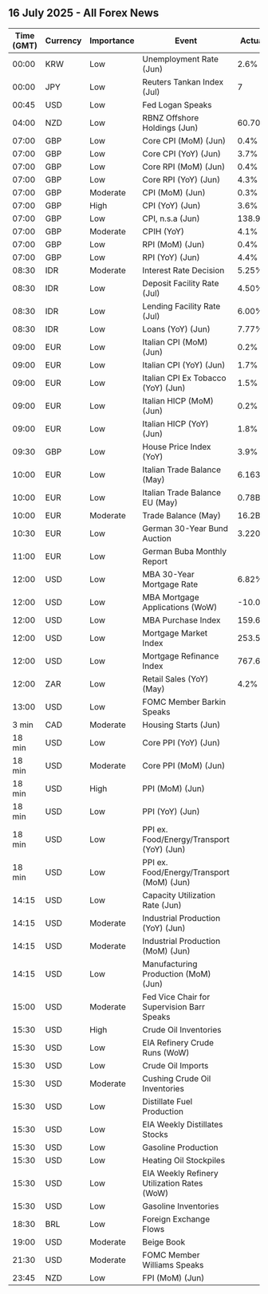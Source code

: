 ## 16 July 2025 - All Forex News

| Time (GMT) | Currency | Importance | Event | Actual | Forecast | Previous |
|------|----------|------------|-------|--------|----------|----------|
| 00:00 | KRW | Low | Unemployment Rate (Jun) | 2.6% |  | 2.7% |
| 00:00 | JPY | Low | Reuters Tankan Index (Jul) | 7 |  | 6 |
| 00:45 | USD | Low | Fed Logan Speaks |  |  |  |
| 04:00 | NZD | Low | RBNZ Offshore Holdings (Jun) | 60.70% |  | 59.70% |
| 07:00 | GBP | Low | Core CPI (MoM) (Jun) | 0.4% | 0.2% | 0.2% |
| 07:00 | GBP | Low | Core CPI (YoY) (Jun) | 3.7% | 3.5% | 3.5% |
| 07:00 | GBP | Low | Core RPI (MoM) (Jun) | 0.4% |  | 0.2% |
| 07:00 | GBP | Low | Core RPI (YoY) (Jun) | 4.3% |  | 4.1% |
| 07:00 | GBP | Moderate | CPI (MoM) (Jun) | 0.3% | 0.2% | 0.2% |
| 07:00 | GBP | High | CPI (YoY) (Jun) | 3.6% | 3.4% | 3.4% |
| 07:00 | GBP | Low | CPI, n.s.a (Jun) | 138.90 |  | 138.40 |
| 07:00 | GBP | Moderate | CPIH (YoY) | 4.1% |  | 4.0% |
| 07:00 | GBP | Low | RPI (MoM) (Jun) | 0.4% | 0.3% | 0.2% |
| 07:00 | GBP | Low | RPI (YoY) (Jun) | 4.4% | 4.3% | 4.3% |
| 08:30 | IDR | Moderate | Interest Rate Decision | 5.25% | 5.25% | 5.50% |
| 08:30 | IDR | Low | Deposit Facility Rate (Jul) | 4.50% | 4.50% | 4.75% |
| 08:30 | IDR | Low | Lending Facility Rate (Jul) | 6.00% | 6.00% | 6.25% |
| 08:30 | IDR | Low | Loans (YoY) (Jun) | 7.77% |  | 8.43% |
| 09:00 | EUR | Low | Italian CPI (MoM) (Jun) | 0.2% | 0.2% | -0.1% |
| 09:00 | EUR | Low | Italian CPI (YoY) (Jun) | 1.7% | 1.7% | 1.6% |
| 09:00 | EUR | Low | Italian CPI Ex Tobacco (YoY) (Jun) | 1.5% |  | 1.4% |
| 09:00 | EUR | Low | Italian HICP (MoM) (Jun) | 0.2% | 0.2% | -0.1% |
| 09:00 | EUR | Low | Italian HICP (YoY) (Jun) | 1.8% | 1.7% | 1.7% |
| 09:30 | GBP | Low | House Price Index (YoY) | 3.9% | 3.2% | 3.5% |
| 10:00 | EUR | Low | Italian Trade Balance (May) | 6.163B | 2.870B | 2.448B |
| 10:00 | EUR | Low | Italian Trade Balance EU (May) | 0.78B |  | 0.13B |
| 10:00 | EUR | Moderate | Trade Balance (May) | 16.2B | 13.9B | 11.1B |
| 10:30 | EUR | Low | German 30-Year Bund Auction | 3.220% |  | 2.990% |
| 11:00 | EUR | Low | German Buba Monthly Report |  |  |  |
| 12:00 | USD | Low | MBA 30-Year Mortgage Rate | 6.82% |  | 6.77% |
| 12:00 | USD | Low | MBA Mortgage Applications (WoW) | -10.0% |  | 9.4% |
| 12:00 | USD | Low | MBA Purchase Index | 159.6 |  | 180.9 |
| 12:00 | USD | Low | Mortgage Market Index | 253.5 |  | 281.6 |
| 12:00 | USD | Low | Mortgage Refinance Index | 767.6 |  | 829.3 |
| 12:00 | ZAR | Low | Retail Sales (YoY) (May) | 4.2% |  | 5.2% |
| 13:00 | USD | Low | FOMC Member Barkin Speaks |  |  |  |
| 3 min | CAD | Moderate | Housing Starts (Jun) |  | 262.0K | 279.5K |
| 18 min | USD | Low | Core PPI (YoY) (Jun) |  | 2.7% | 3.0% |
| 18 min | USD | Moderate | Core PPI (MoM) (Jun) |  | 0.2% | 0.1% |
| 18 min | USD | High | PPI (MoM) (Jun) |  | 0.2% | 0.1% |
| 18 min | USD | Low | PPI (YoY) (Jun) |  | 2.5% | 2.6% |
| 18 min | USD | Low | PPI ex. Food/Energy/Transport (YoY) (Jun) |  |  | 2.7% |
| 18 min | USD | Low | PPI ex. Food/Energy/Transport (MoM) (Jun) |  |  | 0.1% |
| 14:15 | USD | Low | Capacity Utilization Rate (Jun) |  | 77.4% | 77.4% |
| 14:15 | USD | Moderate | Industrial Production (YoY) (Jun) |  |  | 0.60% |
| 14:15 | USD | Moderate | Industrial Production (MoM) (Jun) |  | 0.1% | -0.2% |
| 14:15 | USD | Low | Manufacturing Production (MoM) (Jun) |  | 0.0% | 0.1% |
| 15:00 | USD | Moderate | Fed Vice Chair for Supervision Barr Speaks |  |  |  |
| 15:30 | USD | High | Crude Oil Inventories |  | -1.800M | 7.070M |
| 15:30 | USD | Low | EIA Refinery Crude Runs (WoW) |  |  | -0.099M |
| 15:30 | USD | Low | Crude Oil Imports |  |  | -1.358M |
| 15:30 | USD | Moderate | Cushing Crude Oil Inventories |  |  | 0.464M |
| 15:30 | USD | Low | Distillate Fuel Production |  |  | 0.059M |
| 15:30 | USD | Low | EIA Weekly Distillates Stocks |  |  | -0.825M |
| 15:30 | USD | Low | Gasoline Production |  |  | 0.278M |
| 15:30 | USD | Low | Heating Oil Stockpiles |  |  | 0.603M |
| 15:30 | USD | Low | EIA Weekly Refinery Utilization Rates (WoW) |  |  | -0.2% |
| 15:30 | USD | Low | Gasoline Inventories |  |  | -2.658M |
| 18:30 | BRL | Low | Foreign Exchange Flows |  |  | -2.148B |
| 19:00 | USD | Moderate | Beige Book |  |  |  |
| 21:30 | USD | Moderate | FOMC Member Williams Speaks |  |  |  |
| 23:45 | NZD | Low | FPI (MoM) (Jun) |  |  | 0.5% |

